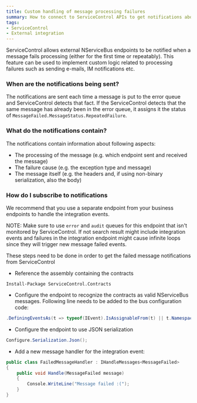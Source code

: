 ```yaml
---
title: Custom handling of message processing failures
summary: How to connect to ServiceControl APIs to get notifications about message processing failures.
tags:
- ServiceControl
- External integration
---
```


ServiceControl allows external NServiceBus endpoints to be notified when a message fails processing (either for the first time or repeatably). This feature can be used to implement custom logic related to processing failures such as sending e-mails, IM notifications etc.


### When are the notifications being sent?

The notifications are sent each time a message is put to the error queue and ServiceControl detects that fact. If the ServiceControl detects that the same message has already been in the error queue, it assigns it the status of `MessageFailed.MessageStatus.RepeatedFailure`.

### What do the notifications contain?

The notifications contain information about following aspects:

 * The processing of the message (e.g. which endpoint sent and received the message)
 * The failure cause (e.g. the exception type and message)
 * The message itself (e.g. the headers and, if using non-binary serialization, also the body)


### How do I subscribe to notifications

We recommend that you use a separate endpoint from your business endpoints to handle the integration events.

NOTE: Make sure to use `error` and `audit` queues for this endpoint that isn't monitored by ServiceControl. If not search result might include integration events and failures in the integration endpoint might cause infinite loops since they will trigger new message failed events.

These steps need to be done in order to get the failed message notifications from ServiceControl

 * Reference the assembly containing the contracts

`Install-Package ServiceControl.Contracts`

 * Configure the endpoint to recognize the contracts as valid NServiceBus messages. Following line needs to be added to the bus configuration code:

```C#
.DefiningEventsAs(t => typeof(IEvent).IsAssignableFrom(t) || t.Namespace != null && t.Namespace.StartsWith("ServiceControl.Contracts"))
```

 * Configure the endpoint to use JSON serialization

```C#
Configure.Serialization.Json();
```


 * Add a new message handler for the integration event:

```C#
public class FailedMessageHandler : IHandleMessages<MessageFailed>
{
    public void Handle(MessageFailed message)
    {
        Console.WriteLine("Message failed :(");
    }
}
```
